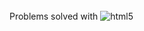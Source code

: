 <div style = "display: inline_block"><br/>
Problems solved with <img aline = "center" alt = "html5" src = "https://img.shields.io/badge/Python-14354C?style=for-the-badge&logo=python&logoColor=white"/>
</div><br/>

